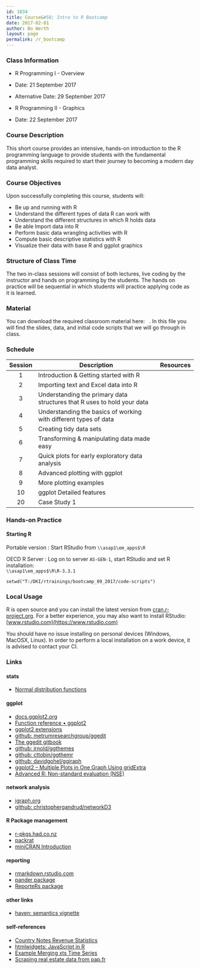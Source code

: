 ```yaml
---
id: 1834
title: Course&#58; Intro to R Bootcamp
date: 2017-02-01
author: Bo Werth
layout: page
permalink: /r_bootcamp
---
```



### Class Information

* R Programming I - Overview
* Date: 21 September 2017
* Alternative Date: 29 September 2017

* R Programming II - Graphics
* Date: 22 September 2017

<!-- * Location: OECD, Paris, France -->
<!-- * Webpage: [boot.rdata.work/r_bootcamp](http://boot.rdata.work/r_bootcamp) -->
<!-- * Additional Resources: [http://github.com/bowerth/boot-r](http://github.com/bowerth/boot-r) -->

### Course Description 

This short course provides an intensive, hands-on introduction to the R programming language to provide students with the fundamental programming skills required to start their journey to becoming a modern day data analyst.

### Course Objectives
Upon successfully completing this course, students will:

- Be up and running with R
- Understand the different types of data R can work with
- Understand the different structures in which R holds data
- Be able Import data into R
- Perform basic data wrangling activities with R
- Compute basic descriptive statistics with R
- Visualize their data with base R and ggplot graphics


### Structure of Class Time 

The two in-class sessions will consist of both lectures, live coding by the instructor and hands on programming by the students. The hands on practice will be sequential in which students will practice applying code as it is learned. 


### Material
You can download the required classroom material here: &nbsp; <a href="http://rbootcamp.s3.amazonaws.com//bootcamp.zip" style="color:black;"><i class="fa fa-folder-open" style="font-size:1em"></i></a>.  In this file you will find the slides, data, and initial code scripts that we will go through in class.


### Schedule


| Session | Description | Resources | 
|:---:|---|:---:|
| 1 | Introduction & Getting started with R | <a href="bootcamp/1-intro" style="color:black;"><i class="fa fa-file-powerpoint-o" aria-hidden="true"></i></a> &nbsp; <a href="bootcamp/1-intro/1-intro.R" style="color:black;"><i class="fa fa-file-code-o" aria-hidden="true"></i></a> &nbsp;&nbsp;&nbsp;&nbsp;&nbsp;&nbsp; |
| 2 | Importing text and Excel data into R | <a href="bootcamp/2-get-data" style="color:black;"><i class="fa fa-file-powerpoint-o" aria-hidden="true"></i></a> &nbsp; <a href="bootcamp/2-get-data/2-get-data.R" style="color:black;"><i class="fa fa-file-code-o" aria-hidden="true"></i></a> &nbsp;&nbsp;&nbsp;&nbsp;&nbsp;&nbsp; |
| 3 | Understanding the primary data structures that R uses to hold your data | <a href="bootcamp/3-data-structures" style="color:black;"><i class="fa fa-file-powerpoint-o" aria-hidden="true"></i></a> &nbsp; <a href="bootcamp/3-data-structures/3-data-structures.R" style="color:black;"><i class="fa fa-file-code-o" aria-hidden="true"></i></a> &nbsp;&nbsp;&nbsp;&nbsp;&nbsp;&nbsp; |
| 4 | Understanding the basics of working with different types of data | <a href="bootcamp/4-data-types" style="color:black;"><i class="fa fa-file-powerpoint-o" aria-hidden="true"></i></a> &nbsp; <a href="bootcamp/4-data-types/4-data-types.R" style="color:black;"><i class="fa fa-file-code-o" aria-hidden="true"></i></a> &nbsp;&nbsp;&nbsp;&nbsp;&nbsp;&nbsp; |
| 5 | Creating tidy data sets | <a href="bootcamp/5-tidy-data" style="color:black;"><i class="fa fa-file-powerpoint-o" aria-hidden="true"></i></a> &nbsp; <a href="bootcamp/5-tidy-data/5-tidy-data.R" style="color:black;"><i class="fa fa-file-code-o" aria-hidden="true"></i></a> &nbsp;&nbsp;&nbsp;&nbsp;&nbsp;&nbsp;  |
| 6 | Transforming & manipulating data made easy | <a href="bootcamp/6-dplyr-data" style="color:black;"><i class="fa fa-file-powerpoint-o" aria-hidden="true"></i></a> &nbsp; <a href="bootcamp/6-dplyr-data/6-dplyr-data.R" style="color:black;"><i class="fa fa-file-code-o" aria-hidden="true"></i></a> &nbsp;&nbsp;&nbsp;&nbsp;&nbsp;&nbsp; |
| 7 | Quick plots for early exploratory data analysis | <a href="bootcamp/7-quickplots" style="color:black;"><i class="fa fa-file-powerpoint-o" aria-hidden="true"></i></a> &nbsp; <a href="bootcamp/7-quickplots/7-quickplots.R" style="color:black;"><i class="fa fa-file-code-o" aria-hidden="true"></i></a> &nbsp;&nbsp;&nbsp;&nbsp;&nbsp;&nbsp; |
| 8 | Advanced plotting with ggplot | <a href="bootcamp/8-ggplot" style="color:black;"><i class="fa fa-file-powerpoint-o" aria-hidden="true"></i></a> &nbsp; <a href="bootcamp/8-ggplot/8-ggplot.R" style="color:black;"><i class="fa fa-file-code-o" aria-hidden="true"></i></a> &nbsp;&nbsp;&nbsp;&nbsp;&nbsp;&nbsp; |
| 9 | More plotting examples | <a href="bootcamp/9-moreplots" style="color:black;"><i class="fa fa-file-powerpoint-o" aria-hidden="true"></i></a> &nbsp; <a href="bootcamp/9-moreplots/9-moreplots.R" style="color:black;"><i class="fa fa-file-code-o" aria-hidden="true"></i></a> &nbsp;&nbsp;&nbsp;&nbsp;&nbsp;&nbsp; |
| 10 | ggplot Detailed features | <a href="bootcamp/10-ggplot-detailed-features" style="color:black;"><i class="fa fa-file-powerpoint-o" aria-hidden="true"></i></a> &nbsp; <a href="bootcamp/10-ggplot-detailed-features/10-ggplot-detailed-features.R" style="color:black;"><i class="fa fa-file-code-o" aria-hidden="true"></i></a> &nbsp;&nbsp;&nbsp;&nbsp;&nbsp;&nbsp; |
| 20 | Case Study 1 | <a href="bootcamp/20-case-study-1" style="color:black;"><i class="fa fa-file-powerpoint-o" aria-hidden="true"></i></a> &nbsp; <a href="bootcamp/20-case-study-1/20-case-study-1.R" style="color:black;"><i class="fa fa-file-code-o" aria-hidden="true"></i></a> &nbsp;&nbsp;&nbsp;&nbsp;&nbsp;&nbsp; |


### Hands-on Practice

#### Starting R

Portable version
:   Start RStudio from `\\asap1\em_apps$\R`

OECD R Server
:   Log on to server `AS-GEN-1`, start RStudio and set R installation:  
	`\\asap1\em_apps$\R\R-3.3.1`

~~~
setwd("T:/DKI/rtrainings/bootcamp_09_2017/code-scripts")
~~~

<!-- 
### Time Structure

| Time  | Item             |
|------:|:-----------------|
|  9h30 | Begin Morning    |
| 11h00 | Morning Break    |
| 12h30 | Lunch Break      |
| 13h30 | Begin Afternoon  |
| 15h30 | Afternoon Break  |
| 17h00 | End              |
 -->

### Local Usage

R is open source and you can install the latest version from [cran.r-project.org](https://cran.r-project.org). 
For a better experience, you may also want to install RStudio: [www.rstudio.com](https://www.rstudio.com)

You should have no issue installing on personal devices (Windows, MacOSX, Linux).
In order to perform a local installation on a work device, it is advised to contact your CI.


### Links

#### stats

- [Normal distribution functions](https://www.r-bloggers.com/normal-distribution-functions/)

#### ggplot

- [docs.ggplot2.org](http://docs.ggplot2.org/)
- [Function reference • ggplot2](http://ggplot2.tidyverse.org/reference/)
- [ggplot2 extensions](http://www.ggplot2-exts.org/)
- [github: metrumresearchgroup/ggedit](https://github.com/metrumresearchgroup/ggedit)
- [The ggedit gitbook](https://metrumresearchgroup.github.io/ggedit/)
- [github: jrnold/ggthemes](https://github.com/jrnold/ggthemes)
- [github: cttobin/ggthemr](https://github.com/cttobin/ggthemr)
- [github: davidgohel/ggiraph](https://github.com/davidgohel/ggiraph)
- [ggplot2 – Multiple Plots in One Graph Using gridExtra](http://lightonphiri.org/blog/ggplot2-multiple-plots-in-one-graph-using-gridextra)
- [Advanced R: Non-standard evaluation (NSE)](http://adv-r.had.co.nz/Computing-on-the-language.html)

#### network analysis

- [igraph.org](http://igraph.org/r/)
- [github: christophergandrud/networkD3](https://github.com/christophergandrud/networkD3)

#### R Package management

- [r-pkgs.had.co.nz](http://r-pkgs.had.co.nz/)
- [packrat](https://rstudio.github.io/packrat/)
- [miniCRAN Introduction](https://cran.r-project.org/web/packages/miniCRAN/vignettes/miniCRAN-introduction.html)

#### reporting

- [rmarkdown.rstudio.com](http://rmarkdown.rstudio.com)
- [pander package](http://rapporter.github.io/pander/)
- [ReporteRs package](http://davidgohel.github.io/ReporteRs/)

#### other links

- [haven: semantics vignette](https://github.com/tidyverse/haven/blob/master/vignettes/semantics.Rmd)

#### self-references

- [Country Notes Revenue Statistics](https://oecd-ctp.github.io/cn-rs/)
- [htmlwidgets: JavaScript in R](http://rdata.work/datascience/2015/09/13/r-htmlwidgets.html)
- [Example Merging xts Time Series](http://rdata.work/datascience/2015/10/16/r-libor-tyc.html)
- [Scraping real estate data from pap.fr](http://estate.rdata.work/articles/estate.html)
